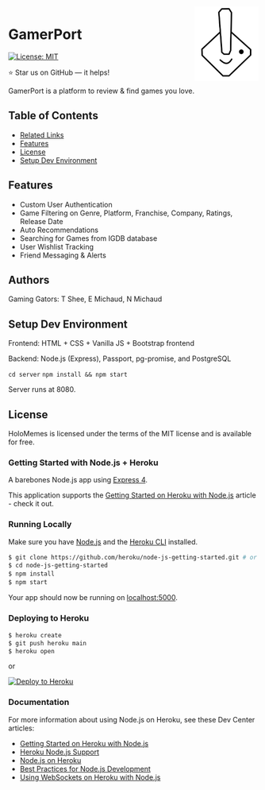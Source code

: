 <a href="https://aimeos.org/">
    <img src="Gameport.svg.png" alt="gamerport logo" title="gamerport" align="right" height="150" />
</a>

GamerPort
======================

[![License: MIT](https://img.shields.io/badge/License-MIT-yellow.svg)](https://opensource.org/licenses/MIT)  

:star: Star us on GitHub — it helps!

GamerPort is a platform to review & find games you love. 

## Table of Contents

- [Related Links](#features)
- [Features](#authors)
- [License](#license)
- [Setup Dev Environment](#setup-dev-environment)

## Features
- Custom User Authentication
- Game Filtering on Genre, Platform, Franchise, Company, Ratings, Release Date
- Auto Recommendations
- Searching for Games from IGDB database
- User Wishlist Tracking
- Friend Messaging & Alerts

## Authors
Gaming Gators: T Shee, E Michaud, N Michaud

## Setup Dev Environment
Frontend: HTML + CSS + Vanilla JS + Bootstrap frontend

Backend: Node.js (Express), Passport, pg-promise, and PostgreSQL

`cd server`
`npm install && npm start`

Server runs at 8080.

## License

HoloMemes is licensed under the terms of the MIT license and is available for free.

### Getting Started with Node.js + Heroku 

A barebones Node.js app using [Express 4](http://expressjs.com/).

This application supports the [Getting Started on Heroku with Node.js](https://devcenter.heroku.com/articles/getting-started-with-nodejs) article - check it out.

### Running Locally

Make sure you have [Node.js](http://nodejs.org/) and the [Heroku CLI](https://cli.heroku.com/) installed.

```sh
$ git clone https://github.com/heroku/node-js-getting-started.git # or clone your own fork
$ cd node-js-getting-started
$ npm install
$ npm start
```

Your app should now be running on [localhost:5000](http://localhost:5000/).

### Deploying to Heroku

```
$ heroku create
$ git push heroku main
$ heroku open
```
or

[![Deploy to Heroku](https://www.herokucdn.com/deploy/button.png)](https://heroku.com/deploy)

### Documentation

For more information about using Node.js on Heroku, see these Dev Center articles:

- [Getting Started on Heroku with Node.js](https://devcenter.heroku.com/articles/getting-started-with-nodejs)
- [Heroku Node.js Support](https://devcenter.heroku.com/articles/nodejs-support)
- [Node.js on Heroku](https://devcenter.heroku.com/categories/nodejs)
- [Best Practices for Node.js Development](https://devcenter.heroku.com/articles/node-best-practices)
- [Using WebSockets on Heroku with Node.js](https://devcenter.heroku.com/articles/node-websockets)
